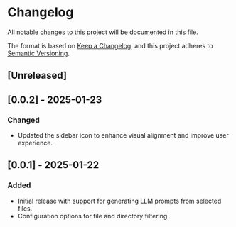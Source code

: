 # Changelog

All notable changes to this project will be documented in this file.

The format is based on [Keep a Changelog](https://keepachangelog.com/en/1.0.0/), and this project adheres to [Semantic Versioning](https://semver.org/spec/v2.0.0.html).

## [Unreleased]

## [0.0.2] - 2025-01-23
### Changed
- Updated the sidebar icon to enhance visual alignment and improve user experience.

## [0.0.1] - 2025-01-22
### Added
- Initial release with support for generating LLM prompts from selected files.
- Configuration options for file and directory filtering.
